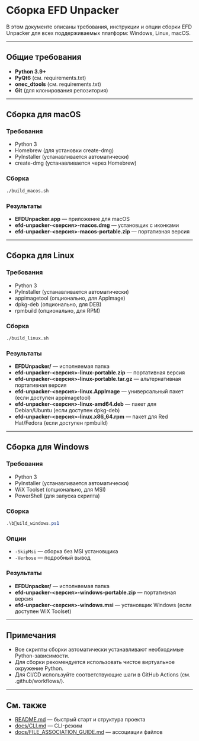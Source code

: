 # Сборка EFD Unpacker

В этом документе описаны требования, инструкции и опции сборки EFD Unpacker для всех поддерживаемых платформ: Windows, Linux, macOS.

---

## Общие требования
- **Python 3.9+**
- **PyQt6** (см. requirements.txt)
- **onec_dtools** (см. requirements.txt)
- **Git** (для клонирования репозитория)

---

## Сборка для macOS

### Требования
- Python 3
- Homebrew (для установки create-dmg)
- PyInstaller (устанавливается автоматически)
- create-dmg (устанавливается через Homebrew)

### Сборка
```bash
./build_macos.sh
```

### Результаты
- **EFDUnpacker.app** — приложение для macOS
- **efd-unpacker-<версия>-macos.dmg** — установщик с иконками
- **efd-unpacker-<версия>-macos-portable.zip** — портативная версия

---

## Сборка для Linux

### Требования
- Python 3
- PyInstaller (устанавливается автоматически)
- appimagetool (опционально, для AppImage)
- dpkg-deb (опционально, для DEB)
- rpmbuild (опционально, для RPM)

### Сборка
```bash
./build_linux.sh
```

### Результаты
- **EFDUnpacker/** — исполняемая папка
- **efd-unpacker-<версия>-linux-portable.zip** — портативная версия
- **efd-unpacker-<версия>-linux-portable.tar.gz** — альтернативная портативная версия
- **efd-unpacker-<версия>-linux.AppImage** — универсальный пакет (если доступен appimagetool)
- **efd-unpacker-<версия>-linux-amd64.deb** — пакет для Debian/Ubuntu (если доступен dpkg-deb)
- **efd-unpacker-<версия>-linux.x86_64.rpm** — пакет для Red Hat/Fedora (если доступен rpmbuild)

---

## Сборка для Windows

### Требования
- Python 3
- PyInstaller (устанавливается автоматически)
- WiX Toolset (опционально, для MSI)
- PowerShell (для запуска скрипта)

### Сборка
```powershell
.\build_windows.ps1
```

### Опции
- `-SkipMsi` — сборка без MSI установщика
- `-Verbose` — подробный вывод

### Результаты
- **EFDUnpacker/** — исполняемая папка
- **efd-unpacker-<версия>-windows-portable.zip** — портативная версия
- **efd-unpacker-<версия>-windows.msi** — установщик Windows (если доступен WiX Toolset)

---

## Примечания
- Все скрипты сборки автоматически устанавливают необходимые Python-зависимости.
- Для сборки рекомендуется использовать чистое виртуальное окружение Python.
- Для CI/CD используйте соответствующие шаги в GitHub Actions (см. .github/workflows/).

---

## См. также
- [README.md](../README.md) — быстрый старт и структура проекта
- [docs/CLI.md](CLI.md) — CLI-режим
- [docs/FILE_ASSOCIATION_GUIDE.md](FILE_ASSOCIATION_GUIDE.md) — ассоциации файлов 